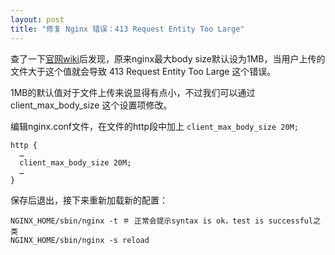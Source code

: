 ```yaml
---
layout: post
title: "修复 Nginx 错误：413 Request Entity Too Large"
---
```


查了一下[官网wiki](http://wiki.nginx.org/HttpCoreModule#client_max_body_size)后发现，原来nginx最大body size默认设为1MB，当用户上传的文件大于这个值就会导致 413 Request Entity Too Large 这个错误。

1MB的默认值对于文件上传来说显得有点小，不过我们可以通过 client_max_body_size 这个设置项修改。

编辑nginx.conf文件，在文件的http段中加上 `client_max_body_size 20M;`

    http {
      …
      client_max_body_size 20M;
      …
    }

保存后退出，接下来重新加载新的配置：

    NGINX_HOME/sbin/nginx -t ＃ 正常会提示syntax is ok，test is successful之类
    NGINX_HOME/sbin/nginx -s reload

